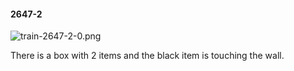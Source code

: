 #### 2647-2
![train-2647-2-0.png](https://github.com/lil-lab/nlvr/raw/master/nlvr/train/images/42/train-2647-2-0.png "train-2647-2-0.png")

There is a box with 2 items and the black item is touching the wall.